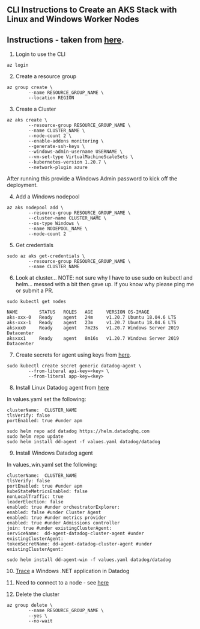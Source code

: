 CLI Instructions to Create an AKS Stack with Linux and Windows Worker Nodes  
--  

Instructions - taken from
[here](https://docs.microsoft.com/en-us/azure/aks/windows-container-cli).  
--  

1) Login to use the CLI   

```
az login
```

2) Create a resource group  

```
az group create \
        --name RESOURCE_GROUP_NAME \
        --location REGION
```  

3) Create a Cluster  

```
az aks create \
        --resource-group RESOURCE_GROUP_NAME \
        --name CLUSTER_NAME \
        --node-count 2 \
        --enable-addons monitoring \
        --generate-ssh-keys \
        --windows-admin-username USERNAME \
        --vm-set-type VirtualMachineScaleSets \
        --kubernetes-version 1.20.7 \
        --network-plugin azure
```  

After running this provide a Windows Admin password to kick off the deployment.  

4) Add a Windows nodepool  

```
az aks nodepool add \
        --resource-group RESOURCE_GROUP_NAME \
        --cluster-name CLUSTER_NAME \
        --os-type Windows \
        --name NODEPOOL_NAME \
        --node-count 2
```  

5) Get credentials  

```
sudo az aks get-credentials \
        --resource-group RESOURCE_GROUP_NAME \
        --name CLUSTER_NAME
```  

6)  Look at cluster... NOTE: not sure why I have to use sudo on kubectl and
helm... messed with a bit then gave up.  If you know why please ping me or
submit a PR.  

```
sudo kubectl get nodes
```

```
NAME        STATUS   ROLES   AGE     VERSION OS-IMAGE  
aks-xxx-0   Ready    agent   24m     v1.20.7 Ubuntu 18.04.6 LTS  
aks-xxx-1   Ready    agent   23m     v1.20.7 Ubuntu 18.04.6 LTS  
aksxxx0     Ready    agent   7m23s   v1.20.7 Windows Server 2019 Datacenter  
aksxxx1     Ready    agent   8m16s   v1.20.7 Windows Server 2019 Datacenter  
```

7) Create secrets for agent using keys from
[here](https://app.datadoghq.com/organization-settings/users).  

```
sudo kubectl create secret generic datadog-agent \
        --from-literal api-key=<key> \
        --from-literal app-key=<key>
```  

8) Install Linux Datadog agent from
[here](https://docs.datadoghq.com/agent/kubernetes/?tab=helm)  

In values.yaml set the following:  

```
clusterName:  CLUSTER_NAME    
tlsVerify: false  
portEnabled: true #under apm  
```

```
sudo helm repo add datadog https://helm.datadoghq.com  
sudo helm repo update  
sudo helm install dd-agent -f values.yaml datadog/datadog  
```  

9) Install Windows Datadog agent

In values_win.yaml set the following:  

```
clusterName:  CLUSTER_NAME  
tlsVerify: false  
portEnabled: true #under apm  
kubeStateMetricsEnabled: false    
nonLocalTraffic: true  
leaderElection: false  
enabled: true #under orchestratorExplorer:  
enabled: false #under Cluster Agent  
enabled: true #under metrics provider  
enabled: true #under Admissions controller  
join: true #under existingClusterAgent:  
serviceName:  dd-agent-datadog-cluster-agent #under existingClusterAgent:  
tokenSecretName: dd-agent-datadog-cluster-agent #under existingClusterAgent:  
```

```
sudo helm install dd-agent-win -f values.yaml datadog/datadog
```  

10) [Trace](https://github.com/jgibbons-cp/datadog/tree/main/kubernetes/aspnet48_mvc_app)
a Windows .NET application in Datadog  

11) Need to connect to a node - see
[here](https://docs.microsoft.com/en-us/azure/aks/rdp)  

12) Delete the cluster  

```
az group delete \
        --name RESOURCE_GROUP_NAME \
        --yes \
        --no-wait
```
